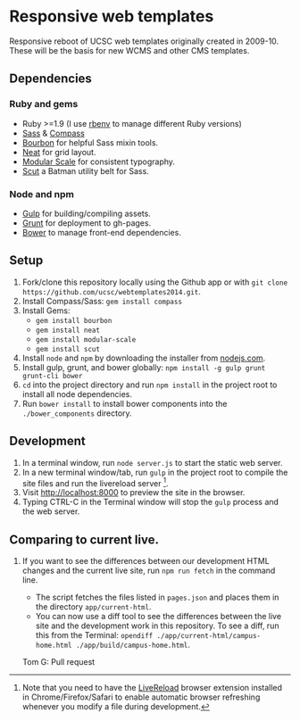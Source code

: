 # Responsive web templates

Responsive reboot of UCSC web templates originally created in 2009-10. These will be the basis for new WCMS and other CMS templates.

## Dependencies

### Ruby and gems

- Ruby >=1.9 (I use [rbenv](https://github.com/sstephenson/rbenv) to manage different Ruby versions)
- [Sass](http://sass-lang.com/) & [Compass](http://compass-style.org/)
- [Bourbon](http://bourbon.io/) for helpful Sass mixin tools.
- [Neat](http://neat.bourbon.io/) for grid layout.
- [Modular Scale](https://github.com/Team-Sass/modular-scale) for consistent typography.
- [Scut](http://davidtheclark.github.io/scut/) a Batman utility belt for Sass.

### Node and npm

- [Gulp](http://gulpjs.com) for building/compiling assets.
- [Grunt](http://gruntjs.com) for deployment to gh-pages.
- [Bower](http://bower.io) to manage front-end dependencies.

## Setup

1. Fork/clone this repository locally using the Github app or with `git clone https://github.com/ucsc/webtemplates2014.git`.
2. Install Compass/Sass: `gem install compass`
3. Install Gems:
    - `gem install bourbon`
    - `gem install neat`
    - `gem install modular-scale`
    - `gem install scut`
4. Install `node` and `npm` by downloading the installer from [nodejs.com](http://nodejs.org).
5. Install gulp, grunt, and bower globally: `npm install -g gulp grunt grunt-cli bower`
6. `cd` into the project  directory and run `npm install` in the project root to install all node dependencies.
7. Run `bower install` to install bower components into the `./bower_components` directory.

## Development

1. In a terminal window, run `node server.js` to start the static web server.
1. In a new terminal window/tab, run `gulp` in the project root to compile the site files and run the livereload server [^1].
2. Visit [http://localhost:8000](http://localhost:8000) to preview the site in the browser.
3. Typing CTRL-C in the Terminal window will stop the `gulp` process and the web server.

[^1]: Note that you need to have the [LiveReload](http://livereload.com/) browser extension installed in Chrome/Firefox/Safari to enable automatic browser refreshing whenever you modify a file during development.

## Comparing to current live.

1. If you want to see the differences between our development HTML changes and the current live site, run `npm run fetch` in the command line.
    - The script fetches the files listed in `pages.json` and places them in the directory `app/current-html`.
    - You can now use a diff tool to see the differences between the live site and the development work in this repository. To see a diff, run this from the Terminal: `opendiff ./app/current-html/campus-home.html ./app/build/campus-home.html`.
    
    Tom G: Pull request